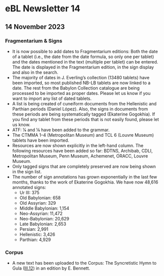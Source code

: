 # eBL Newsletter 14

## 14 November 2023

### Fragmentarium & Signs

- It is now possible to add dates to Fragmentarium editions: Both the date of a tablet (i.e., the date from the date formula, so only one per tablet) and the dates mentioned in the text (multiple per tablet) can be entered. The date is displayed in the Fragmentarium edition, in the sign display and also in the search.
- The majority of dates in J. Everling’s collection (13480 tablets) have been imported, so most published NB-LB tablets are now linked to a date. The rest from the Babylon Collection catalogue are being processed to be imported as proper dates. Please let us know if you want to import any list of dated tablets.
- A list is being created of cuneiform documents from the Hellenistic and Parthian periods (Daniel López). Also, the signs in documents from these periods are being systematically tagged (Ekaterine Gogokhia). If you find any tablet from these periods that is not easily found, please let us know.
- ATF: 1⁄4 and 1⁄6 have been added to the grammar.
- The CTMMA 1–4 (Metropolitan Museum) and TCL 6 (Louvre Museum) tablets have been imported.
- Resources are now shown explicitly in the left-hand column. The following resources have been added so far: BDTNS, Archibab, CDLI, Metropolitan Museum, Penn Museum, Achemenet, ORACC, Louvre Museum.
- Only tagged signs that are completely preserved are now being shown in the sign list.
- The number of sign annotations has grown exponentially in the last few months, thanks to the work of Ekaterine Gogokhia. We have now 48,616 annotated signs:
  - Ur III: 375
  - Old Babylonian: 658
  - Old Assyrian: 329
  - Middle Babylonian: 1,154
  - Neo-Assyrian: 11,472
  - Neo-Babylonian: 20,629
  - Late Babylonian: 2,653
  - Persian: 2,991
  - Hellenistic: 3,426
  - Parthian: 4,929

### Corpus

- A new text has been uploaded to the Corpus: The Syncretistic Hymn to Gula ([III.12](https://www.ebl.lmu.de/corpus/L/3/12)) in an edition by E. Bennett.

